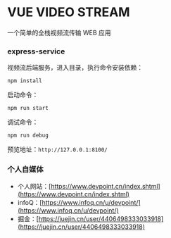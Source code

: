 # VUE VIDEO STREAM

一个简单的全栈视频流传输 WEB 应用

### express-service

视频流后端服务，进入目录，执行命令安装依赖：

```
npm install
```

启动命令：

```
npm run start
```

调试命令：

```
npm run debug
```

预览地址：`http://127.0.0.1:8100/`

### 个人自媒体

-   个人网站：[https://www.devpoint.cn/index.shtml](https://www.devpoint.cn/index.shtml)
-   infoQ：[https://www.infoq.cn/u/devpoint/](https://www.infoq.cn/u/devpoint/)
-   掘金：[https://juejin.cn/user/4406498333033918](https://juejin.cn/user/4406498333033918)
